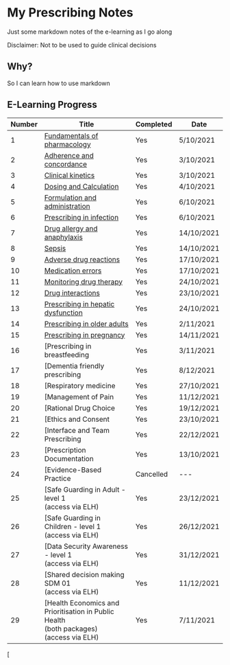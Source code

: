 # My Prescribing Notes

Just some markdown notes of the e-learning as I go along

Disclaimer: Not to be used to guide clinical decisions

## Why?

So I can learn how to use markdown

## E-Learning Progress

| Number | Title | Completed | Date  |
| --- | --- | --- | --- |
| 1 | [Fundamentals of pharmacology](01_Fundamentals_of_Pharmacology.md) | Yes | 5/10/2021 |
| 2 | [Adherence and concordance](02_Adherence&Concordance.md) | Yes | 3/10/2021 |
| 3 | [Clinical kinetics](03_Clinical_Kinetics.md) | Yes | 3/10/2021 |
| 4 | [Dosing and Calculation](04_Dosing&Calcs.md) | Yes | 4/10/2021 |
| 5 | [Formulation and administration](05_Formulation&Administration.md) | Yes | 6/10/2021 |
| 6 | [Prescribing in infection](06_Prescribing_in_infection.md) | Yes | 6/10/2021 |
| 7 | [Drug allergy and anaphylaxis](07_Allergy&Anaphylaxis.md) | Yes | 14/10/2021 |
| 8 | [Sepsis](08_Sepsis.md) | Yes | 14/10/2021 |
| 9 | [Adverse drug reactions](09_Adverse_Drug_Reactions.md) | Yes | 17/10/2021 |
| 10 | [Medication errors](10_medication_errors.md) | Yes | 17/10/2021 |
| 11 | [Monitoring drug therapy](11_Drug_Monitoring.md) | Yes | 24/10/2021 |
| 12 | [Drug interactions](12_Interactions.md) | Yes | 23/10/2021 |
| 13 | [Prescribing in hepatic dysfunction](13_Hepatic_Dysfunction.md) | Yes | 24/10/2021 |
| 14 | [Prescribing in older adults](14_Prescribing_in_older_adults.md) | Yes | 2/11/2021 |
| 15 | [Prescribing in pregnancy](15_Prescribing_in_pregnancy.md) | Yes | 14/11/2021 |
| 16 | [Prescribing in breastfeeding | Yes | 3/11/2021 |
| 17 | [Dementia friendly prescribing | Yes | 8/12/2021 |
| 18 | [Respiratory medicine | Yes | 27/10/2021 |
| 19 | [Management of Pain | Yes | 11/12/2021 |
| 20 | [Rational Drug Choice | Yes | 19/12/2021 |
| 21 | [Ethics and Consent | Yes | 23/10/2021 |
| 22 | [Interface and Team Prescribing | Yes | 22/12/2021 |
| 23 | [Prescription Documentation | Yes | 13/10/2021 |
| 24 | [Evidence-Based Practice | Cancelled | --- |
| 25 | [Safe Guarding in Adult -level 1<br>(access via ELH) | Yes | 23/12/2021 |
| 26 | [Safe Guarding in Children - level 1<br>(access via ELH) | Yes | 26/12/2021 |
| 27 | [Data Security Awareness - level 1<br>(access via ELH) | Yes | 31/12/2021 |
| 28 | [Shared decision making SDM 01<br>(access via ELH) | Yes | 11/12/2021 |
| 29 | [Health Economics and Prioritisation in Public Health<br>(both packages)<br>(access via ELH) | Yes | 7/11/2021 |
[